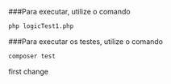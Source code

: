 ###Para executar, utilize o comando 

```bash
php logicTest1.php
```

###Para executar os testes, utilize o comando

```bash
composer test
```
first change
